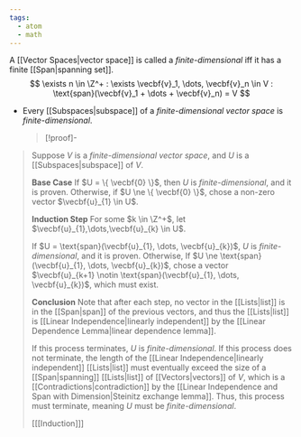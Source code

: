 ```yaml
---
tags:
  - atom
  - math
---
```

A [[Vector Spaces|vector space]] is called a *finite-dimensional* iff it has a finite [[Span|spanning set]].
$$ \exists n \in \Z^+ : \exists \vecbf{v}_1, \dots, \vecbf{v}_n \in V : \text{span}(\vecbf{v}_1 + \dots + \vecbf{v}_n) = V $$
- Every [[Subspaces|subspace]] of a *finite-dimensional vector space* is *finite-dimensional*.
  > [!proof]-
> Suppose $V$ is a *finite-dimensional vector space*, and $U$ is a [[Subspaces|subspace]] of $V$.
> 
> **Base Case**
If $U = \{ \vecbf{0} \}$, then $U$ is *finite-dimensional*, and it is proven. Otherwise, if $U \ne \{ \vecbf{0} \}$, chose a non-zero vector $\vecbf{u}_{1} \in U$.
> 
> **Induction Step**
For some $k \in \Z^+$, let $\vecbf{u}_{1},\dots,\vecbf{u}_{k} \in U$.
> 
> If $U = \text{span}(\vecbf{u}_{1}, \dots, \vecbf{u}_{k})$, $U$ is *finite-dimensional*, and it is proven. Otherwise, If $U \ne \text{span}(\vecbf{u}_{1}, \dots, \vecbf{u}_{k})$, chose a vector $\vecbf{u}_{k+1} \notin \text{span}(\vecbf{u}_{1}, \dots, \vecbf{u}_{k})$, which must exist.
> 
> **Conclusion**
> Note that after each step, no vector in the [[Lists|list]] is in the [[Span|span]] of the previous vectors, and thus the [[Lists|list]] is [[Linear Independence|linearly independent]] by the [[Linear Dependence Lemma|linear dependence lemma]].
> 
> If this process terminates, $U$ is *finite-dimensional*. If this process does not terminate, the length of the [[Linear Independence|linearly independent]] [[Lists|list]] must eventually exceed the size of a [[Span|spanning]] [[Lists|list]] of [[Vectors|vectors]] of $V$, which is a [[Contradictions|contradiction]] by the [[Linear Independence and Span with Dimension|Steinitz exchange lemma]]. Thus, this process must terminate, meaning $U$ must be *finite-dimensional*.
> 
> \[[[Induction]]\]

[^1]: [[Linear Independence and Span with Dimension]]